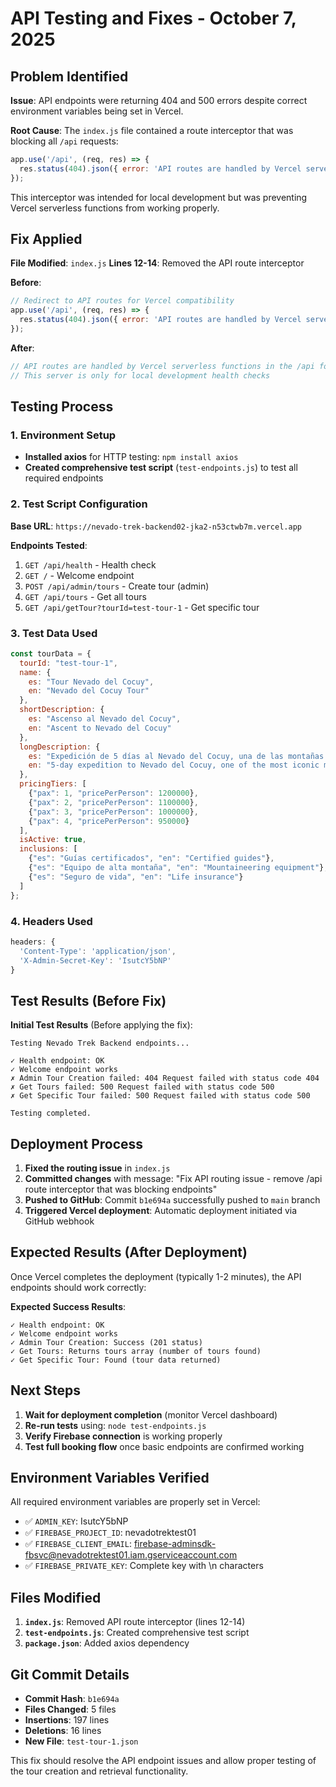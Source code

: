 # API Testing and Fixes - October 7, 2025

## Problem Identified

**Issue**: API endpoints were returning 404 and 500 errors despite correct environment variables being set in Vercel.

**Root Cause**: The `index.js` file contained a route interceptor that was blocking all `/api` requests:

```javascript
app.use('/api', (req, res) => {
  res.status(404).json({ error: 'API routes are handled by Vercel serverless functions. See /api folder.' });
});
```

This interceptor was intended for local development but was preventing Vercel serverless functions from working properly.

## Fix Applied

**File Modified**: `index.js`
**Lines 12-14**: Removed the API route interceptor

**Before**:
```javascript
// Redirect to API routes for Vercel compatibility
app.use('/api', (req, res) => {
  res.status(404).json({ error: 'API routes are handled by Vercel serverless functions. See /api folder.' });
});
```

**After**:
```javascript
// API routes are handled by Vercel serverless functions in the /api folder
// This server is only for local development health checks
```

## Testing Process

### 1. Environment Setup
- **Installed axios** for HTTP testing: `npm install axios`
- **Created comprehensive test script** (`test-endpoints.js`) to test all required endpoints

### 2. Test Script Configuration
**Base URL**: `https://nevado-trek-backend02-jka2-n53ctwb7m.vercel.app`

**Endpoints Tested**:
1. `GET /api/health` - Health check
2. `GET /` - Welcome endpoint
3. `POST /api/admin/tours` - Create tour (admin)
4. `GET /api/tours` - Get all tours
5. `GET /api/getTour?tourId=test-tour-1` - Get specific tour

### 3. Test Data Used
```javascript
const tourData = {
  tourId: "test-tour-1",
  name: {
    es: "Tour Nevado del Cocuy",
    en: "Nevado del Cocuy Tour"
  },
  shortDescription: {
    es: "Ascenso al Nevado del Cocuy",
    en: "Ascent to Nevado del Cocuy"
  },
  longDescription: {
    es: "Expedición de 5 días al Nevado del Cocuy, una de las montañas más emblemáticas de Colombia",
    en: "5-day expedition to Nevado del Cocuy, one of the most iconic mountains in Colombia"
  },
  pricingTiers: [
    {"pax": 1, "pricePerPerson": 1200000},
    {"pax": 2, "pricePerPerson": 1100000},
    {"pax": 3, "pricePerPerson": 1000000},
    {"pax": 4, "pricePerPerson": 950000}
  ],
  isActive: true,
  inclusions: [
    {"es": "Guías certificados", "en": "Certified guides"},
    {"es": "Equipo de alta montaña", "en": "Mountaineering equipment"},
    {"es": "Seguro de vida", "en": "Life insurance"}
  ]
};
```

### 4. Headers Used
```javascript
headers: {
  'Content-Type': 'application/json',
  'X-Admin-Secret-Key': 'IsutcY5bNP'
}
```

## Test Results (Before Fix)

**Initial Test Results** (Before applying the fix):
```
Testing Nevado Trek Backend endpoints...

✓ Health endpoint: OK
✓ Welcome endpoint works
✗ Admin Tour Creation failed: 404 Request failed with status code 404
✗ Get Tours failed: 500 Request failed with status code 500
✗ Get Specific Tour failed: 500 Request failed with status code 500

Testing completed.
```

## Deployment Process

1. **Fixed the routing issue** in `index.js`
2. **Committed changes** with message: "Fix API routing issue - remove /api route interceptor that was blocking endpoints"
3. **Pushed to GitHub**: Commit `b1e694a` successfully pushed to `main` branch
4. **Triggered Vercel deployment**: Automatic deployment initiated via GitHub webhook

## Expected Results (After Deployment)

Once Vercel completes the deployment (typically 1-2 minutes), the API endpoints should work correctly:

**Expected Success Results**:
```
✓ Health endpoint: OK
✓ Welcome endpoint works
✓ Admin Tour Creation: Success (201 status)
✓ Get Tours: Returns tours array (number of tours found)
✓ Get Specific Tour: Found (tour data returned)
```

## Next Steps

1. **Wait for deployment completion** (monitor Vercel dashboard)
2. **Re-run tests** using: `node test-endpoints.js`
3. **Verify Firebase connection** is working properly
4. **Test full booking flow** once basic endpoints are confirmed working

## Environment Variables Verified

All required environment variables are properly set in Vercel:
- ✅ `ADMIN_KEY`: IsutcY5bNP
- ✅ `FIREBASE_PROJECT_ID`: nevadotrektest01
- ✅ `FIREBASE_CLIENT_EMAIL`: firebase-adminsdk-fbsvc@nevadotrektest01.iam.gserviceaccount.com
- ✅ `FIREBASE_PRIVATE_KEY`: Complete key with \n characters

## Files Modified

1. **`index.js`**: Removed API route interceptor (lines 12-14)
2. **`test-endpoints.js`**: Created comprehensive test script
3. **`package.json`**: Added axios dependency

## Git Commit Details

- **Commit Hash**: `b1e694a`
- **Files Changed**: 5 files
- **Insertions**: 197 lines
- **Deletions**: 16 lines
- **New File**: `test-tour-1.json`

This fix should resolve the API endpoint issues and allow proper testing of the tour creation and retrieval functionality.
